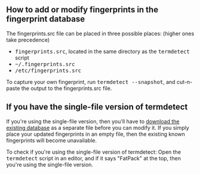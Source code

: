 ## How to add or modify fingerprints in the fingerprint database

The fingerprints.src file can be placed in three possible places: (higher ones take precedence)

* <tt>fingerprints.src</tt>, located in the same directory as the <tt>termdetect</tt> script
* <tt>~/.fingerprints.src</tt>
* <tt>/etc/fingerprints.src</tt>

To capture your own fingerprint, run <tt>termdetect --snapshot</tt>, and cut-n-paste the output to the fingerprints.src file.

## If you have the single-file version of termdetect

If you're using the single-file version, then you'll have to [download the existing database](https://github.com/DeeNewcum/termdetect/raw/release/src/fingerprints.src) as a separate file before you can modify it.  If you simply place your updated fingerprints in an empty file, then the existing known fingerprints will become unavailable.

To check if you're using the single-file version of termdetect:  Open the <tt>termdetect</tt> script in an editor, and if it says "FatPack" at the top, then you're using the single-file version.
